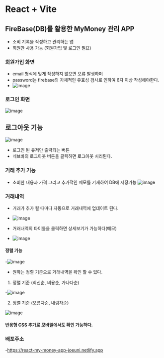 # React + Vite

## FireBase(DB)를 활용한 MyMoney 관리 APP

- 소비 기록을 작성하고 관리하는 앱
- 회원만 사용 가능 (회원가입 및 로그인 필요)

### 회원가입 화면

- email 형식에 맞게 작성하지 않으면 오류 발생하며
- password는 firebase의 자체적인 유효성 검사로 인하여 6자 이상 작성해야한다.
- ![image](https://github.com/joeuni-ex/React_MyMoney/assets/141595215/39dbab9b-b7be-470d-8740-009debc24cf1)


### 로그인 화면

![image](https://github.com/joeuni-ex/React_MyMoney/assets/141595215/20493363-a095-428c-a2e6-20272e5edac8)



## 로그아웃 기능

![image](https://github.com/joeuni-ex/React_MyMoney/assets/141595215/3c2593b4-2ee7-4263-a88f-da5752d3b341)
- 로그인 된 유저만 출력되는 버튼 
- 네브바의 로그아웃 버튼을 클릭하면 로그아웃 처리된다.

### 거래 추가 기능

- 소비한 내용과 가격 그리고 추가적인 메모를 기재하여 DB에 저장가능
 ![image](https://github.com/joeuni-ex/React_MyMoney/assets/141595215/63977492-8dbe-4778-9198-efb90366286c)


### 거래내역

- 거래가 추가 될 때마다 자동으로 거래내역에 업데이트 된다.
- ![image](https://github.com/joeuni-ex/React_MyMoney/assets/141595215/8662c9ba-3d8b-40bf-9aae-0a53ca9d32e6)

- 거래내역의 타이틀을 클릭하면 상세보기가 가능하다(메모)
- ![image](https://github.com/joeuni-ex/React_MyMoney/assets/141595215/602f6240-0b29-4e89-9e66-b58f29bc03f4)



#### 정렬 기능

-![image](https://github.com/joeuni-ex/React_MyMoney/assets/141595215/7b7275a9-0114-4db5-8088-c192886566ee)

- 원하는 정렬 기준으로 거래내역을 확인 할 수 있다.

1.  정렬 기준 (최신순, 비용순, 가나다순)

-![image](https://github.com/joeuni-ex/React_MyMoney/assets/141595215/988a91ae-c34d-41b6-88e2-97f02ffbeb69)


2.  정렬 기준 (오름차순, 내림차순)

![image](https://github.com/joeuni-ex/React_MyMoney/assets/141595215/e61e2f35-2b61-46ee-be3b-b8eb983f8d88)



#### 반응형 CSS 추가로 모바일에서도 확인 가능하다. 



### 배포주소

-https://react-my-money-app-joeuni.netlify.app
